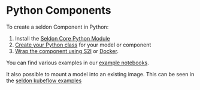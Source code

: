 # Python Components

To create a seldon Component in Python:

 1. Install the [Seldon Core Python Module](python_module.md)
 1. [Create your Python class](python_component.md) for your model or component
 1. [Wrap the component using S2I](python_wrapping_s2i.md) or [Docker](python_wrapping_docker.md).

You can find various examples in our [example notebooks](../examples/notebooks.html).

It also possible to mount a model into an existing image. This can be seen in the [seldon kubeflow examples](https://github.com/kubeflow/example-seldon)
